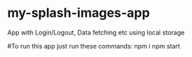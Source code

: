 # my-splash-images-app
App with Login/Logout, Data fetching etc using local storage

#To run this app just run these commands: 
npm i 
npm start
